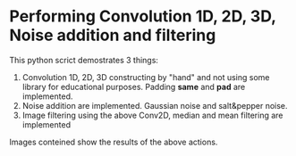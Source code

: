 # Performing Convolution 1D, 2D, 3D, Noise addition and filtering

This python scrict demostrates 3 things:
1. Convolution 1D, 2D, 3D constructing by "hand" and not using some library for educational purposes. 
Padding **same** and **pad** are implemented.
2. Noise addition are implemented. Gaussian noise and salt&pepper noise. 
3. Image filtering using the above Conv2D, median and mean filtering are implemented

Images conteined show the results of the above actions.
